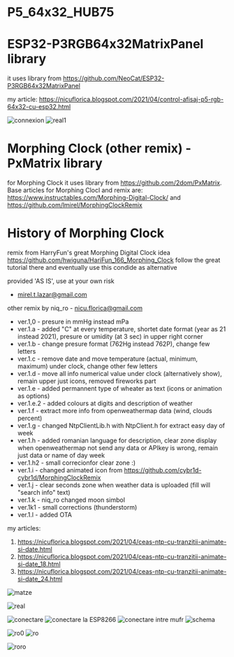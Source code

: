 # P5_64x32_HUB75

# ESP32-P3RGB64x32MatrixPanel library
it uses library from https://github.com/NeoCat/ESP32-P3RGB64x32MatrixPanel

my article: https://nicuflorica.blogspot.com/2021/04/control-afisaj-p5-rgb-64x32-cu-esp32.html

![connexion](https://1.bp.blogspot.com/-_x3VH5FDTMM/YHlVcnGbcJI/AAAAAAAAeBE/FbI4rVPg4yESJSOlk31Z4APjOXTYcmkTwCLcBGAsYHQ/s830/P5%2BHUB75%2BESP32%2Bconnexion.png)
![real1](https://1.bp.blogspot.com/-X-SmK9OkMO0/YHlXrC8Y-GI/AAAAAAAAeBs/7tZO9d3uG_UYRrqSnLLot2HxBtyr5pTmgCLcBGAsYHQ/s3214/P3ESP32_00.jpg)

# Morphing Clock (other remix) - PxMatrix library

for Morphing Clock it uses library from https://github.com/2dom/PxMatrix.
Base articles for Morphing Clocl and remix are: https://www.instructables.com/Morphing-Digital-Clock/ and https://github.com/lmirel/MorphingClockRemix

# History of Morphing Clock
remix from HarryFun's great Morphing Digital Clock idea https://github.com/hwiguna/HariFun_166_Morphing_Clock
follow the great tutorial there and eventually use this condide as alternative

provided 'AS IS', use at your own risk
 * mirel.t.lazar@gmail.com

other remix by niq_ro -  nicu.florica@gmail.com
 * ver.1,0 - presure in mmHg instead mPa
 * ver.1.a - added "C" at every temperature, shortet date format (year as 21 instead 2021), presure or umidity (at 3 sec) in upper right corner
 * ver.1.b - change presure format (762Hg instead 762P), change few letters
 * ver.1.c - remove date and move temperature (actual, minimum, maximum) under clock, change other few letters
 * ver.1.d - move all info numerical value under clock (alternatively show), remain upper just icons, removed fireworks part
 * ver.1.e - added permannent type of wheater as text (icons or animation as options)
 * ver.1.e.2 - added colours at digits and description of weather
 * ver.1.f - extract more info from openweathermap data (wind, clouds percent)
 * ver.1.g - changed NtpClientLib.h with NtpClient.h for extract easy day of week
 * ver.1.h - added romanian language for description, clear zone display when openweathermap not send any data or APIkey is wrong, remain just data or name of day week
 * ver.1.h2 - small correcionfor clear zone :)
 * ver.1.i - changed animated icon from https://github.com/cybr1d-cybr1d/MorphingClockRemix
 * ver.1.j - clear seconds zone when weather data is uploaded (fill will "search info" text)
 * ver.1.k - niq_ro changed moon simbol
 * ver.1k1 - small corrections (thunderstorm)
 * ver.1.l - added OTA


my articles:

1) https://nicuflorica.blogspot.com/2021/04/ceas-ntp-cu-tranzitii-animate-si-date.html 
2) https://nicuflorica.blogspot.com/2021/04/ceas-ntp-cu-tranzitii-animate-si-date_18.html
3) https://nicuflorica.blogspot.com/2021/04/ceas-ntp-cu-tranzitii-animate-si-date_24.html

![matze](https://1.bp.blogspot.com/-ZpY27uifVLI/YHnVGqz93BI/AAAAAAAAeEM/k8rOkQEEyYYW6_7d1fH3j62dHvujXlW1ACLcBGAsYHQ/s2048/matze.jpg)

![real](https://1.bp.blogspot.com/-Pnuqp09zz88/YHndkbmJLFI/AAAAAAAAeFM/0KERni1r0_AR3jy1fG2vCJU9pBR-w0PlwCLcBGAsYHQ/s2048/teste2a.jpg)

![conectare](https://1.bp.blogspot.com/-XowZaSfd55E/YHnSY1H0LqI/AAAAAAAAeDk/sqjIFrFAd5gS3JL8qjwY09YuEWbRgIkmgCLcBGAsYHQ/s1024/conectare0.png)
![conectare la ESP8266](https://1.bp.blogspot.com/-_4o7B_rbtP4/YHnScQrwKZI/AAAAAAAAeDo/FMdDrYIbP78g9SGeZZZ-XQF5hvi1KyQJACLcBGAsYHQ/s928/conectare1.png)
![conectare intre mufr](https://1.bp.blogspot.com/-htqiYJbHgug/YHnSgUdvGWI/AAAAAAAAeDs/jdbxh4oNMxMHfBK9AtKjuLZGdyxdpI95QCLcBGAsYHQ/s447/conectare2.png)
![schema](https://1.bp.blogspot.com/-dN2MCk0BKxk/YHnNzxbvMtI/AAAAAAAAeDc/YoOCBBORPs0HQ9fQJ9JbnCY2g8VPQ7-nACLcBGAsYHQ/s986/hackster_io_esp8266_Pxmatrix.jpg)

![ro0](https://1.bp.blogspot.com/-yR34oNw6ThA/YH062-GiapI/AAAAAAAAeHs/yRRg0iC9xVMGCs9Hnkc29qLq85W5g1aEwCLcBGAsYHQ/s2048/ro2_temp.jpg)
![ro](https://1.bp.blogspot.com/-bC0hNLHK800/YH07B8S0H6I/AAAAAAAAeH4/Se3tmDImL0Ei63hAX-wRB94X2ekpFenGwCLcBGAsYHQ/s2048/ro2_pres.jpg)

![roro](https://1.bp.blogspot.com/-Xg2L1Jib-o4/YIPGukNq13I/AAAAAAAAeKQ/AYpt0J_dhWs0mzMilrpxWXtu3kcB5tKHACLcBGAsYHQ/s2048/ro_zi.jpg)
